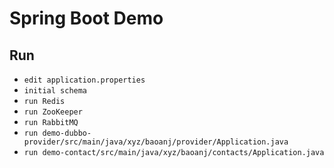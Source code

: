 # Spring Boot Demo

## Run
- `edit application.properties`
- `initial schema`
- `run Redis`
- `run ZooKeeper`
- `run RabbitMQ`
- `run demo-dubbo-provider/src/main/java/xyz/baoanj/provider/Application.java`
- `run demo-contact/src/main/java/xyz/baoanj/contacts/Application.java`